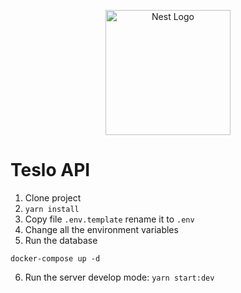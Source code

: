 <p align="center">
  <a href="http://nestjs.com/" target="blank"><img src="https://nestjs.com/img/logo-small.svg" width="200" alt="Nest Logo" /></a>
</p>

# Teslo API

1. Clone project
2. ```yarn install```
3. Copy file ```.env.template``` rename it to ```.env```
4. Change all the environment variables
5. Run the database
```
docker-compose up -d
```
6. Run the server develop mode: ```yarn start:dev```